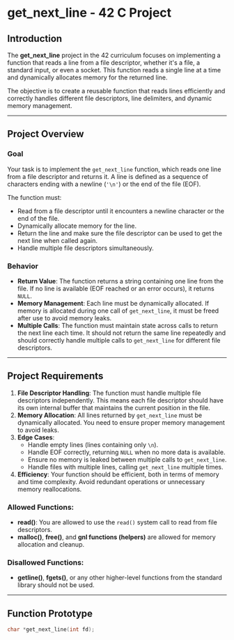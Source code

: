 # get_next_line - 42 C Project

## Introduction

The **get_next_line** project in the 42 curriculum focuses on implementing a function that reads a line from a file descriptor, whether it's a file, a standard input, or even a socket. This function reads a single line at a time and dynamically allocates memory for the returned line.

The objective is to create a reusable function that reads lines efficiently and correctly handles different file descriptors, line delimiters, and dynamic memory management.

---

## Project Overview

### Goal

Your task is to implement the `get_next_line` function, which reads one line from a file descriptor and returns it. A line is defined as a sequence of characters ending with a newline (`'\n'`) or the end of the file (EOF). 

The function must:
- Read from a file descriptor until it encounters a newline character or the end of the file.
- Dynamically allocate memory for the line.
- Return the line and make sure the file descriptor can be used to get the next line when called again.
- Handle multiple file descriptors simultaneously.

### Behavior

- **Return Value**: The function returns a string containing one line from the file. If no line is available (EOF reached or an error occurs), it returns `NULL`.
- **Memory Management**: Each line must be dynamically allocated. If memory is allocated during one call of `get_next_line`, it must be freed after use to avoid memory leaks.
- **Multiple Calls**: The function must maintain state across calls to return the next line each time. It should not return the same line repeatedly and should correctly handle multiple calls to `get_next_line` for different file descriptors.

---

## Project Requirements

1. **File Descriptor Handling**: The function must handle multiple file descriptors independently. This means each file descriptor should have its own internal buffer that maintains the current position in the file.
2. **Memory Allocation**: All lines returned by `get_next_line` must be dynamically allocated. You need to ensure proper memory management to avoid leaks.
3. **Edge Cases**:
   - Handle empty lines (lines containing only `\n`).
   - Handle EOF correctly, returning `NULL` when no more data is available.
   - Ensure no memory is leaked between multiple calls to `get_next_line`.
   - Handle files with multiple lines, calling `get_next_line` multiple times.
4. **Efficiency**: Your function should be efficient, both in terms of memory and time complexity. Avoid redundant operations or unnecessary memory reallocations.

### Allowed Functions:
- **read()**: You are allowed to use the `read()` system call to read from file descriptors.
- **malloc()**, **free()**, and **gnl functions (helpers)** are allowed for memory allocation and cleanup.

### Disallowed Functions:
- **getline()**, **fgets()**, or any other higher-level functions from the standard library should not be used.
  
---

## Function Prototype

```c
char *get_next_line(int fd);
